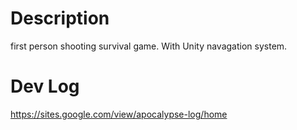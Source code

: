 # Description
first person shooting survival game. With Unity navagation system.

# Dev Log
https://sites.google.com/view/apocalypse-log/home

